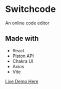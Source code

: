 # Switchcode
An online code editor

## Made with
- React
- Piston API
- Chakra UI
- Axios
- Vite

[Live Demo Here](https://switchcode-omega.vercel.app/)